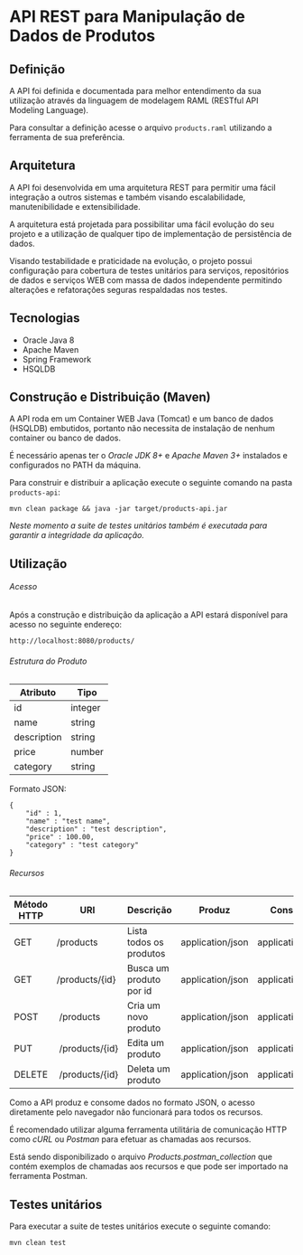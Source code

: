 # API REST para Manipulação de Dados de Produtos

## Definição

A API foi definida e documentada para melhor entendimento da sua utilização através da linguagem de modelagem RAML (RESTful API Modeling Language).

Para consultar a definição acesse o arquivo ```products.raml``` utilizando a ferramenta de sua preferência.

## Arquitetura

A API foi desenvolvida em uma arquitetura REST para permitir uma fácil integração a outros sistemas e também visando escalabilidade, manutenibilidade e extensibilidade.

A arquitetura está projetada para possibilitar uma fácil evolução do seu projeto e a utilização de qualquer tipo de implementação de persistência de dados.

Visando testabilidade e praticidade na evolução, o projeto possui configuração para cobertura de testes unitários para serviços, repositórios de dados e serviços WEB com massa de dados independente permitindo alterações e refatorações seguras respaldadas nos testes.

## Tecnologias

* Oracle Java 8
* Apache Maven
* Spring Framework
* HSQLDB

## Construção e Distribuição (Maven)

A API roda em um Container WEB Java (Tomcat) e um banco de dados (HSQLDB) embutidos, portanto não necessita de instalação de nenhum container ou banco de dados.

É necessário apenas ter o *Oracle JDK 8+* e *Apache Maven 3+* instalados e configurados no PATH da máquina.

Para construir e distribuir a aplicação execute o seguinte comando na pasta ```products-api```:

```
mvn clean package && java -jar target/products-api.jar
```

*Neste momento a suite de testes unitários também é executada para garantir a integridade da aplicação.*

## Utilização

###### Acesso

Após a construção e distribuição da aplicação a API estará disponível para acesso no seguinte endereço:

```
http://localhost:8080/products/
```

###### Estrutura do Produto

Atributo | Tipo
-------- | -------------
id | integer
name | string
description | string
price | number
category | string

Formato JSON:

```
{
    "id" : 1,
	"name" : "test name",
    "description" : "test description",
    "price" : 100.00,
    "category" : "test category"
}
```

###### Recursos

Método HTTP | URI           | Descrição          | Produz | Consome
----------- | ------------- | ------------------ | ------ | --------
GET | /products | Lista todos os produtos | application/json | application/json
GET | /products/{id} | Busca um produto por id | application/json | application/json
POST | /products | Cria um novo produto | application/json | application/json
PUT | /products/{id} | Edita um produto | application/json | application/json
DELETE | /products/{id} | Deleta um produto | application/json | application/json

Como a API produz e consome dados no formato JSON, o acesso diretamente pelo navegador não funcionará para todos os recursos.

É recomendado utilizar alguma ferramenta utilitária de comunicação HTTP como *cURL* ou *Postman* para efetuar as chamadas aos recursos.

Está sendo disponibilizado o arquivo *Products.postman_collection* que contém exemplos de chamadas aos recursos e que pode ser importado na ferramenta Postman.

## Testes unitários

Para executar a suite de testes unitários execute o seguinte comando:

```
mvn clean test
```